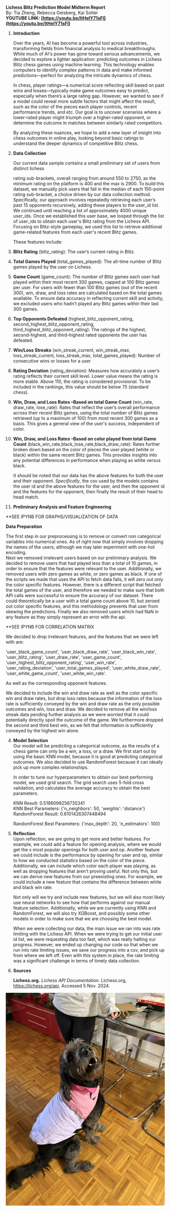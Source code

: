 **Lichess Blitz Prediction Model Midterm Report**  
By: Tia Zheng, Rebecca Geisberg, Kai Solter  
**YOUTUBE LINK: [https://youtu.be/ltHeIY71sFI](https://youtu.be/ltHeIY71sFI)**

1. **Introduction**

   

   Over the years, AI has become a powerful tool across industries, transforming fields from financial analysis to medical breakthroughs. While much of AI's power has gone toward serious advancements, we decided to explore a lighter application: predicting outcomes in Lichess Blitz chess games using machine learning. This technology enables computers to identify complex patterns in data and make informed predictions—perfect for analyzing the intricate dynamics of chess.

   

   In chess, player ratings—a numerical score reflecting skill based on past wins and losses—typically make game outcomes easy to predict, especially when there’s a large rating gap. However, we wanted to see if a model could reveal more subtle factors that might affect the result, such as the color of the pieces each player controls, recent performance trends, and etc. Our goal is to uncover scenarios where a lower-rated player might triumph over a higher-rated opponent, or determine the outcome in matches between similarly rated competitors.

   

   By analyzing these nuances, we hope to add a new layer of insight into chess outcomes in online play, looking beyond basic ratings to understand the deeper dynamics of competitive Blitz chess.

   

   

2. **Data Collection**

   Our current data sample contains a small preliminary set of users from distinct lichess 

   rating sub-brackets, overall ranging from around 550 to 2750, as the minimum rating on the platform is 400 and the max is 2900\. To build this dataset, we manually pick users that fall in the median of each 150-point rating sub-bracket, a choice driven by our data collection method. Specifically, our approach involves repeatedly retrieving each user’s past 15 opponents recursively, adding these players to the user\_id list. We continued until reaching a list of approximately 4000 unique user\_ids. Once we established this user base, we looped through the list of user\_ids to obtain each user's Blitz rating from the Lichess API. Focusing on Blitz-style gameplay, we used this list to retrieve additional game-related features from each user's recent Blitz games. 

   These features include:

   

1. **Blitz Rating** (blitz\_rating): The user’s current rating in Blitz.  
2. **Total Games Played** (total\_games\_played): The all-time number of Blitz games played by the user on Lichess.  
3. **Game Count** (game\_count): The number of Blitz games each user had played within their most recent 300 games, capped at 100 Blitz games per user. For users with fewer than 100 Blitz games (out of the recent 300), win, draw, and loss rates are calculated based on the total games available. To ensure data accuracy in reflecting current skill and activity, we excluded users who hadn’t played any Blitz games within their last 300 games.  
4. **Top Opponents Defeated** (highest\_blitz\_opponent\_rating, second\_highest\_blitz\_opponent\_rating, third\_highest\_blitz\_opponent\_rating): The ratings of the highest, second-highest, and third-highest rated opponents the user has defeated.  
5. **Win/Loss Streaks** (win\_streak\_current, win\_streak\_max, loss\_streak\_current, loss\_streak\_max, total\_games\_played): Number of consecutive wins or losses for a user  
6. **Rating Deviation** (rating\_deviation): Measures how accurately a user’s rating reflects their current skill level. Lower value means the rating is more stable. Above 110, the rating is considered provisional. To be included in the rankings, this value should be below 75 (standard chess).  
7. **Win, Draw, and Loss Rates –Based on total Game Count** (win\_rate, draw\_rate, lose\_rate): Rates that reflect the user’s overall performance across their recent Blitz games, using the total number of Blitz games retrieved (up to a maximum of 100\) from most recent 300 games as a basis. This gives a general view of the user's success, independent of color.  
8. **Win, Draw, and Loss Rates –Based on color played from total Game Count** (black\_win\_rate,black\_lose\_rate,black\_draw\_rate): Rates further broken down based on the color of pieces the user played (white or black) within the same recent Blitz games. This provides insights into any potential differences in performance when playing as white versus black.  
   

   It should be noted that our data has the above features for both the user and their opponent. *Specifically*, the csv used by the models contains the user id and the above features for the user, and then the opponent id and the features for the opponent, then finally the result of their head to head match.

	

3. **Preliminary Analysis and Feature Engineering**

**SEE IPYNB FOR GRAPHS/VISUALIZATION OF DATA 


**Data Preparation**

The first step in our preprocessing is to remove or convert non categorical variables into numerical ones. As of right now that simply involves dropping the names of the users, although we may later experiment with one-hot encoding.  
Next we removed irrelevant users based on our preliminary analysis. We decided to remove users that had played less than a total of 10 games, in order to ensure that the features were relevant to the user.  Additionally, we removed users with zero games as white, or zero games as black. If one of the scripts we made that uses the API to fetch data fails, it will zero out only the color specific features. However, there is a different script that fetched the total games of the user, and therefore we needed to make sure that both API calls were successful to ensure the accuracy of our dataset. There could theoretically be a user with a total game count above 10, but zeroed out color specific features, and this methodology prevents that user from skewing the predictions. Finally we also removed users which had NaN in any feature as they simply represent an error with the api.


**SEE IPYNB FOR CORRELATION MATRIX
	

We decided to drop irrelevant features, and the features that we were left with are:

'user\_black\_game\_count', 'user\_black\_draw\_rate', 'user\_black\_win\_rate', 'user\_blitz\_rating', 'user\_draw\_rate', 'user\_game\_count', 'user\_highest\_blitz\_opponent\_rating',  'user\_win\_rate', 'user\_rating\_deviation', 'user\_total\_games\_played', 'user\_white\_draw\_rate', 'user\_white\_game\_count', 'user\_white\_win\_rate'. 

As well as the corresponding opponent features.

We decided to include the win and draw rate as well as the color specific win and draw rates, but drop loss rates because the information of the loss rate is sufficiently conveyed by the win and draw rate as the only possible outcomes and win, loss and draw. We decided to remove all the win/loss streak data pending further analysis as we were worried that it could potentially directly spoil the outcome of the game. We furthermore dropped the second and third best win, as we felt that information is sufficiently conveyed by the highest win alone.

4. **Model Selection**  
   Our model will be predicting a categorical outcome, as the results of a chess game can only be a win, a loss, or a draw. We first start out by using the basic KNN model, because it is good at predicting categorical outcomes. We also decided to use RandomForest because it can ideally pick up more complex relationships.  
     
   In order to tune our hyperparameters to obtain our best performing model, we used grid search. The grid search uses 5-fold cross validation, and calculates the average accuracy to obtain the best parameters.   
     
   KNN Result: 0.5198098256735341  
   KNN Best Parameters: {'n\_neighbors': 50, 'weights': 'distance'}  
   RandomForest Result: 0.6101426307448494

	RandomForest Best Parameters: {'max\_depth': 20, 'n\_estimators': 100}

5. **Reflection**  
   Upon reflection, we are going to get more and better features. For example, we could add a feature for opening analysis, where we would get the x most popular openings for both user and op. Another feature we could include is the performance by opening for user and op, similar to how we conducted statistics based on the color of the piece.  Additionally, we can include which color each player was playing, as well as dropping features that aren't proving useful. Not only this, but we can derive new features from our preexisting ones. For example, we could include a new feature that contains the difference between white and black win rate.  
     
   Not only will we try and include new features, but we will also most likely use neural networks to see how that performs against our manual feature selection. Additionally, while we are currently using KNN and RandomForest, we will also try XGBoost, and possibly some other models in order to make sure that we are choosing the best model.   
     
   When we were collecting our data, the main issue we ran into was rate limiting with the Lichess API. When we were trying to get our initial user id list, we were requesting data too fast, which was really halting our progress. However, we ended up changing our code so that when we run into rate limiting issues, we save our progress into a csv, and pick up from where we left off. Even with this system in place, the rate limiting was a significant challenge in terms of timely data collection.   
 


6. **Sources**

   **Lichess.org.** *Lichess API Documentation*. Lichess.org, https://lichess.org/api. Accessed 5 Nov. 2024\.

   

![Screenshot](images/070B7FBB-6D67-4687-8733-9A5B12B0DE5B_1_105_c.jpeg)

